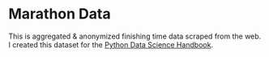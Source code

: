 Marathon Data
=============
This is aggregated & anonymized finishing time data scraped from the web.
I created this dataset for the [Python Data Science Handbook](http://shop.oreilly.com/product/0636920034919.do).
